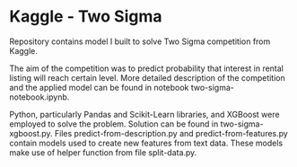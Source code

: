 # Kaggle - Two Sigma
Repository contains model I built to solve Two Sigma competition from Kaggle.

The aim of the competition was to predict probability that interest in rental listing will reach certain level. More detailed description of the competition and the applied model can be found in notebook two-sigma-notebook.ipynb.

Python, particularly Pandas and Scikit-Learn libraries, and XGBoost were employed to solve the problem. Solution can be found in two-sigma-xgboost.py. Files predict-from-description.py and predict-from-features.py contain models used to create new features from text data. These models make use of helper function from file split-data.py.
